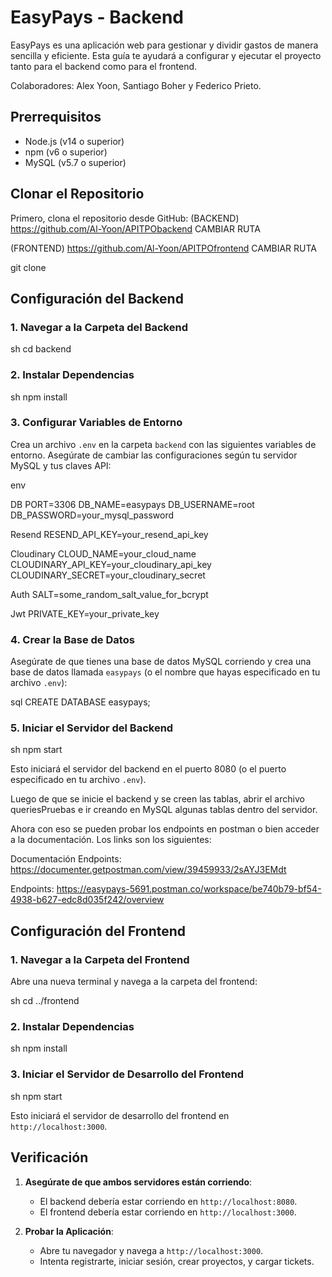 # EasyPays - Backend

EasyPays es una aplicación web para gestionar y dividir gastos de manera sencilla y eficiente. Esta guía te ayudará a configurar y ejecutar el proyecto tanto para el backend como para el frontend.

Colaboradores: Alex Yoon, Santiago Boher y Federico Prieto.

## Prerrequisitos

- Node.js (v14 o superior)
- npm (v6 o superior)
- MySQL (v5.7 o superior)

## Clonar el Repositorio

Primero, clona el repositorio desde GitHub:
(BACKEND)
https://github.com/Al-Yoon/APITPObackend CAMBIAR RUTA

(FRONTEND)
https://github.com/Al-Yoon/APITPOfrontend CAMBIAR RUTA

git clone

## Configuración del Backend

### 1. Navegar a la Carpeta del Backend


sh cd backend

### 2. Instalar Dependencias


sh npm install

### 3. Configurar Variables de Entorno

Crea un archivo `.env` en la carpeta `backend` con las siguientes variables de entorno. Asegúrate de cambiar las configuraciones según tu servidor MySQL y tus claves API:


env

DB
PORT=3306 DB_NAME=easypays DB_USERNAME=root DB_PASSWORD=your_mysql_password

Resend
RESEND_API_KEY=your_resend_api_key

Cloudinary
CLOUD_NAME=your_cloud_name CLOUDINARY_API_KEY=your_cloudinary_api_key CLOUDINARY_SECRET=your_cloudinary_secret

Auth
SALT=some_random_salt_value_for_bcrypt

Jwt
PRIVATE_KEY=your_private_key

### 4. Crear la Base de Datos

Asegúrate de que tienes una base de datos MySQL corriendo y crea una base de datos llamada `easypays` (o el nombre que hayas especificado en tu archivo `.env`):


sql CREATE DATABASE easypays;

### 5. Iniciar el Servidor del Backend


sh npm start

Esto iniciará el servidor del backend en el puerto 8080 (o el puerto especificado en tu archivo `.env`).

Luego de que se inicie el backend y se creen las tablas, abrir el archivo queriesPruebas e ir creando en MySQL algunas tablas dentro del servidor.

Ahora con eso se pueden probar los endpoints en postman o bien acceder a la documentación. Los links son los siguientes:

Documentación Endpoints: https://documenter.getpostman.com/view/39459933/2sAYJ3EMdt

Endpoints: https://easypays-5691.postman.co/workspace/be740b79-bf54-4938-b627-edc8d035f242/overview

## Configuración del Frontend

### 1. Navegar a la Carpeta del Frontend

Abre una nueva terminal y navega a la carpeta del frontend:


sh cd ../frontend

### 2. Instalar Dependencias


sh npm install

### 3. Iniciar el Servidor de Desarrollo del Frontend


sh npm start

Esto iniciará el servidor de desarrollo del frontend en `http://localhost:3000`.

## Verificación

1. **Asegúrate de que ambos servidores están corriendo**:
   - El backend debería estar corriendo en `http://localhost:8080`.
   - El frontend debería estar corriendo en `http://localhost:3000`.

2. **Probar la Aplicación**:
   - Abre tu navegador y navega a `http://localhost:3000`.
   - Intenta registrarte, iniciar sesión, crear proyectos, y cargar tickets.

